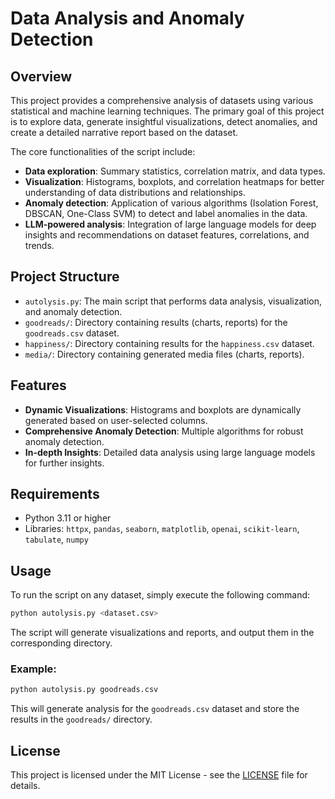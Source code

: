 # Data Analysis and Anomaly Detection

## Overview

This project provides a comprehensive analysis of datasets using various statistical and machine learning techniques. The primary goal of this project is to explore data, generate insightful visualizations, detect anomalies, and create a detailed narrative report based on the dataset.

The core functionalities of the script include:
- **Data exploration**: Summary statistics, correlation matrix, and data types.
- **Visualization**: Histograms, boxplots, and correlation heatmaps for better understanding of data distributions and relationships.
- **Anomaly detection**: Application of various algorithms (Isolation Forest, DBSCAN, One-Class SVM) to detect and label anomalies in the data.
- **LLM-powered analysis**: Integration of large language models for deep insights and recommendations on dataset features, correlations, and trends.

## Project Structure

- `autolysis.py`: The main script that performs data analysis, visualization, and anomaly detection.
- `goodreads/`: Directory containing results (charts, reports) for the `goodreads.csv` dataset.
- `happiness/`: Directory containing results for the `happiness.csv` dataset.
- `media/`: Directory containing generated media files (charts, reports).

## Features

- **Dynamic Visualizations**: Histograms and boxplots are dynamically generated based on user-selected columns.
- **Comprehensive Anomaly Detection**: Multiple algorithms for robust anomaly detection.
- **In-depth Insights**: Detailed data analysis using large language models for further insights.

## Requirements

- Python 3.11 or higher
- Libraries: `httpx`, `pandas`, `seaborn`, `matplotlib`, `openai`, `scikit-learn`, `tabulate`, `numpy`

## Usage

To run the script on any dataset, simply execute the following command:

```bash
python autolysis.py <dataset.csv>
```

The script will generate visualizations and reports, and output them in the corresponding directory. 

### Example:

```bash
python autolysis.py goodreads.csv
```

This will generate analysis for the `goodreads.csv` dataset and store the results in the `goodreads/` directory.

## License

This project is licensed under the MIT License - see the [LICENSE](LICENSE) file for details.
